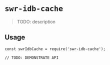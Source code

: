 # `swr-idb-cache`

> TODO: description

## Usage

```
const swrIdbCache = require('swr-idb-cache');

// TODO: DEMONSTRATE API
```
